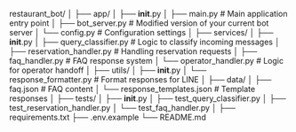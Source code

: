 restaurant_bot/
│
├── app/
│   ├── __init__.py
│   ├── main.py                 # Main application entry point
│   ├── bot_server.py           # Modified version of your current bot server
│   └── config.py              # Configuration settings
│
├── services/
│   ├── __init__.py
│   ├── query_classifier.py    # Logic to classify incoming messages
│   ├── reservation_handler.py # Handling reservation requests
│   ├── faq_handler.py        # FAQ response system
│   └── operator_handler.py    # Logic for operator handoff
│
├── utils/
│   ├── __init__.py
│   └── response_formatter.py  # Format responses for LINE
│
├── data/
│   ├── faq.json             # FAQ content
│   └── response_templates.json # Template responses
│
├── tests/
│   ├── __init__.py
│   ├── test_query_classifier.py
│   ├── test_reservation_handler.py
│   └── test_faq_handler.py
│
├── requirements.txt
├── .env.example
└── README.md